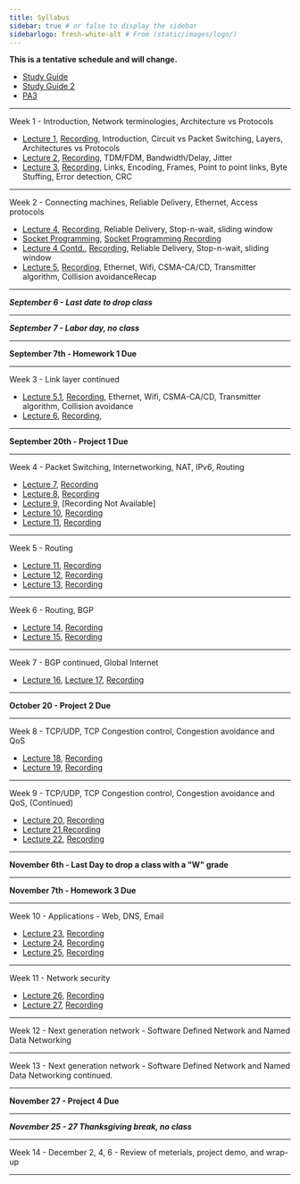 ```yaml
---
title: Syllabus
sidebar: true # or false to display the sidebar
sidebarlogo: fresh-white-alt # From (static/images/logo/)
---
```



**This is a tentative schedule and will change.**

* [Study Guide](/csc4200/homeworks/study-guide.pdf)
* [Study Guide 2](/csc4200/homeworks/study-guide-2.pdf)
* [PA3](/csc4200/homeworks/PA3.mp4)
------------------------------------------
Week 1 - Introduction, Network terminologies, Architecture vs Protocols
* [Lecture  1](/csc4200/lecture_slides/lecture1.pdf), [Recording](/csc4200/recordings/august-26.mp4), Introduction, Circuit vs Packet Switching, Layers, Architectures vs Protocols
* [Lecture  2](/csc4200/lecture_slides/lecture2.pdf), [Recording](/csc4200/recordings/august-28.mp4), TDM/FDM, Bandwidth/Delay, Jitter 
* [Lecture  3](/csc4200/lecture_slides/lecture3.pdf), [Recording](/csc4200/recordings/august-31.mp4), Links, Encoding, Frames, Point to point links, Byte Stuffing, Error detection, CRC
<!-- * [Lecture  3](/csc4200/lecture_slides/lecture3.pdf) -->

------------------------------------------

Week 2 - Connecting machines, Reliable Delivery, Ethernet, Access protocols 
* [Lecture  4](/csc4200/lecture_slides/lecture4.pdf), [Recording](/csc4200/recordings/sept-02.mp4), Reliable Delivery, Stop-n-wait, sliding window
* [Socket Programming](/csc4200/lecture_slides/sockets.pdf), [Socket Programming Recording](/csc4200/recordings/socket.mp4)
* [Lecture  4 Contd.](/csc4200/lecture_slides/lecture4.pdf), [Recording](/csc4200/recordings/sept-09.mp4), Reliable Delivery, Stop-n-wait, sliding window
* [Lecture 5](/csc4200/lecture_slides/lecture5.pdf), [Recording](/csc4200/recordings/sept-11.mp4), Ethernet, Wifi, CSMA-CA/CD, Transmitter algorithm, Collision avoidanceRecap

<!-- * [Lecture 6](/csc4200/lecture_slides/lecture6.pdf) -->

------------------------------------------


***September 6 - Last date to drop class***

------------------------------------------

***September 7 - Labor day, no class***

------------------------------------------

**September 7th - Homework 1 Due**


------------------------------------------

Week 3 - Link layer continued
* [Lecture 5.1](/csc4200/lecture_slides/lecture5.pdf), [Recording](/csc4200/recordings/sept-14.mp4), Ethernet, Wifi, CSMA-CA/CD, Transmitter algorithm, Collision avoidance
* [Lecture 6](/csc4200/lecture_slides/lecture6.pdf), [Recording](/csc4200/recordings/sept-16.mp4), 

------------------------------------------

**September 20th - Project 1 Due**

------------------------------------------

Week 4 - Packet Switching, Internetworking, NAT, IPv6, Routing 


* [Lecture 7](/csc4200/lecture_slides/lecture7.pdf), [Recording](/csc4200/recordings/sept-18.mp4)
* [Lecture 8](/csc4200/lecture_slides/lecture9.pdf), [Recording](/csc4200/recordings/sept-21.mp4)
* [Lecture 9](/csc4200/lecture_slides/lecture10.pdf), [Recording Not Available]
* [Lecture 10](/csc4200/lecture_slides/lecture10.pdf), [Recording](/csc4200/recordings/sept-25.mp4)
* [Lecture 11](/csc4200/lecture_slides/lecture11.pdf), [Recording](/csc4200/recordings/oct-2.mp4)

------------------------------------------

Week 5 - Routing 
* [Lecture 11](/csc4200/lecture_slides/lecture12.pdf), [Recording](/csc4200/recordings/oct-07.mp4)
* [Lecture 12](/csc4200/lecture_slides/lecture13.pdf), [Recording](/csc4200/recordings/oct-09.mp4)
* [Lecture 13](/csc4200/lecture_slides/lecture15.pdf), [Recording](/csc4200/recordings/oct-14.mp4)

<!-- * [Lecture 14](/csc4200/lecture_slides/lecture14.pdf) -->

------------------------------------------

Week 6 - Routing, BGP 
* [Lecture 14](/csc4200/lecture_slides/lecture16.pdf), [Recording](/csc4200/recordings/oct-14.mp4)
* [Lecture 15](/csc4200/lecture_slides/lecture17.pdf), [Recording](/csc4200/recordings/oct-16.mp4)
<!-- * [Lecture 14](/csc4200/lecture_slides/lecture14.pdf) -->
<!-- * [Lecture 15](/csc4200/lecture_slides/lecture15.pdf) -->

------------------------------------------

Week 7 - BGP continued, Global Internet 
* [Lecture 16](/csc4200/lecture_slides/lecture18.pdf), [Lecture 17](/csc4200/lecture_slides/lecture19.pdf), [Recording](/csc4200/recordings/oct-19.mp4)
<!-- * [Lecture 16](/csc4200/lecture_slides/lecture16.pdf) -->

------------------------------------------

**October 20 - Project 2 Due**

------------------------------------------

Week 8 - TCP/UDP, TCP Congestion control, Congestion avoidance and QoS 
* [Lecture 18](/csc4200/lecture_slides/lecture20.pdf), [Recording](/csc4200/recordings/oct-21.mp4)
* [Lecture 19](/csc4200/lecture_slides/lecture21.pdf), [Recording](/csc4200/recordings/oct-23.mp4)
<!-- * [Lecture 18](/csc4200/lecture_slides/lecture18.pdf) --> 
<!-- * [Lecture 19](/csc4200/lecture_slides/lecture19.pdf) -->
<!-- * [Lecture 20](/csc4200/lecture_slides/lecture20.pdf) -->

------------------------------------------ 

Week 9 - TCP/UDP, TCP Congestion control, Congestion avoidance and QoS, (Continued)

* [Lecture 20](/csc4200/lecture_slides/lecture22.pdf), [Recording](/csc4200/recordings/oct-26.mp4)
* [Lecture 21](/csc4200/lecture_slides/lecture23.pdf),[Recording](/csc4200/recordings/oct-28.mp4)
* [Lecture 22](/csc4200/lecture_slides/lecture24.pdf), [Recording](/csc4200/recordings/nov-02.mp4)
<!-- * [Lecture 21](/csc4200/lecture_slides/lecture21.pdf) -->
<!-- * [Lecture 22](/csc4200/lecture_slides/lecture22.pdf) -->
<!-- * [Lecture 23](/csc4200/lecture_slides/lecture23.pdf) -->
<!-- * [Lecture 24](/csc4200/lecture_slides/lecture24.pdf) -->


------------------------------------------

**November 6th - Last Day to drop a class with a "W" grade**

------------------------------------------

**November 7th - Homework 3 Due**

------------------------------------------

Week 10 - Applications - Web, DNS, Email 
* [Lecture 23](/csc4200/lecture_slides/lecture25.pdf), [Recording](/csc4200/recordings/nov-04.mp4)
* [Lecture 24](/csc4200/lecture_slides/lecture26.pdf), [Recording](/csc4200/recordings/nov-06.mp4)
* [Lecture 25](/csc4200/lecture_slides/lecture27.pdf), [Recording](/csc4200/recordings/nov-11.mp4)
<!-- * [Lecture 26](/csc4200/lecture_slides/lecture26.pdf) -->

------------------------------------------

Week 11 - Network security 
* [Lecture 26](/csc4200/lecture_slides/lecture28.pdf), [Recording](/csc4200/recordings/nov-13.mp4)
* [Lecture 27](/csc4200/lecture_slides/lecture28.pdf), [Recording](/csc4200/recordings/nov-16.mp4)

<!-- * [Lecture 27](/csc4200/lecture_slides/lecture27.pdf) -->

------------------------------------------

Week 12 - Next generation network - Software Defined Network and Named Data Networking

------------------------------------------

Week 13 - Next generation network - Software Defined Network and Named Data Networking continued.


------------------------------------------

**November 27 - Project 4 Due**

------------------------------------------

***November 25 - 27 Thanksgiving break, no class***

------------------------------------------

Week 14 - December 2, 4, 6 - Review of meterials, project demo, and wrap-up

------------------------------------------


















